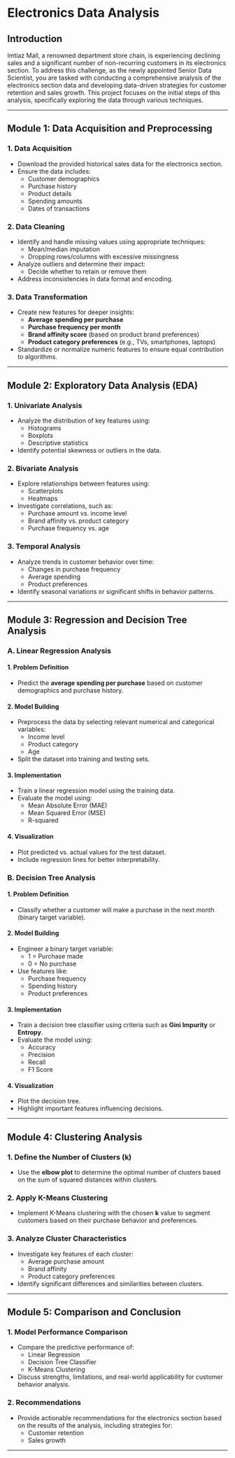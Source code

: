 # Electronics  Data Analysis

## Introduction
Imtiaz Mall, a renowned department store chain, is experiencing declining sales and a significant number of non-recurring customers in its electronics section. To address this challenge, as the newly appointed Senior Data Scientist, you are tasked with conducting a comprehensive analysis of the electronics section data and developing data-driven strategies for customer retention and sales growth. This project focuses on the initial steps of this analysis, specifically exploring the data through various techniques.

---

## Module 1: Data Acquisition and Preprocessing

### 1. Data Acquisition
- Download the provided historical sales data for the electronics section.
- Ensure the data includes:
  - Customer demographics
  - Purchase history
  - Product details
  - Spending amounts
  - Dates of transactions

### 2. Data Cleaning
- Identify and handle missing values using appropriate techniques:
  - Mean/median imputation
  - Dropping rows/columns with excessive missingness
- Analyze outliers and determine their impact:
  - Decide whether to retain or remove them
- Address inconsistencies in data format and encoding.

### 3. Data Transformation
- Create new features for deeper insights:
  - **Average spending per purchase**
  - **Purchase frequency per month**
  - **Brand affinity score** (based on product brand preferences)
  - **Product category preferences** (e.g., TVs, smartphones, laptops)
- Standardize or normalize numeric features to ensure equal contribution to algorithms.

---

## Module 2: Exploratory Data Analysis (EDA)

### 1. Univariate Analysis
- Analyze the distribution of key features using:
  - Histograms
  - Boxplots
  - Descriptive statistics
- Identify potential skewness or outliers in the data.

### 2. Bivariate Analysis
- Explore relationships between features using:
  - Scatterplots
  - Heatmaps
- Investigate correlations, such as:
  - Purchase amount vs. income level
  - Brand affinity vs. product category
  - Purchase frequency vs. age

### 3. Temporal Analysis
- Analyze trends in customer behavior over time:
  - Changes in purchase frequency
  - Average spending
  - Product preferences
- Identify seasonal variations or significant shifts in behavior patterns.

---

## Module 3: Regression and Decision Tree Analysis

### A. Linear Regression Analysis

#### 1. Problem Definition
- Predict the **average spending per purchase** based on customer demographics and purchase history.

#### 2. Model Building
- Preprocess the data by selecting relevant numerical and categorical variables:
  - Income level
  - Product category
  - Age
- Split the dataset into training and testing sets.

#### 3. Implementation
- Train a linear regression model using the training data.
- Evaluate the model using:
  - Mean Absolute Error (MAE)
  - Mean Squared Error (MSE)
  - R-squared

#### 4. Visualization
- Plot predicted vs. actual values for the test dataset.
- Include regression lines for better interpretability.

### B. Decision Tree Analysis

#### 1. Problem Definition
- Classify whether a customer will make a purchase in the next month (binary target variable).

#### 2. Model Building
- Engineer a binary target variable:
  - 1 = Purchase made
  - 0 = No purchase
- Use features like:
  - Purchase frequency
  - Spending history
  - Product preferences

#### 3. Implementation
- Train a decision tree classifier using criteria such as **Gini Impurity** or **Entropy**.
- Evaluate the model using:
  - Accuracy
  - Precision
  - Recall
  - F1 Score

#### 4. Visualization
- Plot the decision tree.
- Highlight important features influencing decisions.

---

## Module 4: Clustering Analysis

### 1. Define the Number of Clusters (k)
- Use the **elbow plot** to determine the optimal number of clusters based on the sum of squared distances within clusters.

### 2. Apply K-Means Clustering
- Implement K-Means clustering with the chosen **k** value to segment customers based on their purchase behavior and preferences.

### 3. Analyze Cluster Characteristics
- Investigate key features of each cluster:
  - Average purchase amount
  - Brand affinity
  - Product category preferences
- Identify significant differences and similarities between clusters.

---

## Module 5: Comparison and Conclusion

### 1. Model Performance Comparison
- Compare the predictive performance of:
  - Linear Regression
  - Decision Tree Classifier
  - K-Means Clustering
- Discuss strengths, limitations, and real-world applicability for customer behavior analysis.

### 2. Recommendations
- Provide actionable recommendations for the electronics section based on the results of the analysis, including strategies for:
  - Customer retention
  - Sales growth

---

